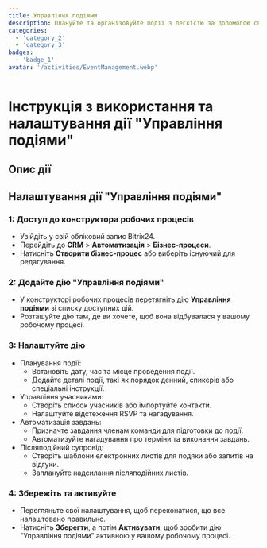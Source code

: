 ```yaml
---
title: Управління подіями
description: Плануйте та організовуйте події з легкістю за допомогою спеціалізованих інструментів.
categories: 
  - 'category_2'
  - 'category_3'
badges: 
  - 'badge_1'
avatar: '/activities/EventManagement.webp'
---
```

# Інструкція з використання та налаштування дії "Управління подіями"

## Опис дії

## **Налаштування дії "Управління подіями"**

### 1: Доступ до конструктора робочих процесів
- Увійдіть у свій обліковий запис Bitrix24.
- Перейдіть до **CRM** > **Автоматизація** > **Бізнес-процеси**.
- Натисніть **Створити бізнес-процес** або виберіть існуючий для редагування.

### 2: Додайте дію "Управління подіями"
- У конструкторі робочих процесів перетягніть дію **Управління подіями** зі списку доступних дій.
- Розташуйте дію там, де ви хочете, щоб вона відбувалася у вашому робочому процесі.

### 3: Налаштуйте дію
- Планування події:
  - Встановіть дату, час та місце проведення події.
  - Додайте деталі події, такі як порядок денний, спикерів або спеціальні інструкції.
- Управління учасниками:
  - Створіть список учасників або імпортуйте контакти.
  - Налаштуйте відстеження RSVP та нагадування.
- Автоматизація завдань:
  - Призначте завдання членам команди для підготовки до події.
  - Автоматизуйте нагадування про терміни та виконання завдань.
- Післяподійний супровід:
  - Створіть шаблони електронних листів для подяки або запитів на відгуки.
  - Заплануйте надсилання післяподійних листів.

### 4: Збережіть та активуйте
- Перегляньте свої налаштування, щоб переконатися, що все налаштовано правильно.
- Натисніть **Зберегти**, а потім **Активувати**, щоб зробити дію "Управління подіями" активною у вашому робочому процесі.
